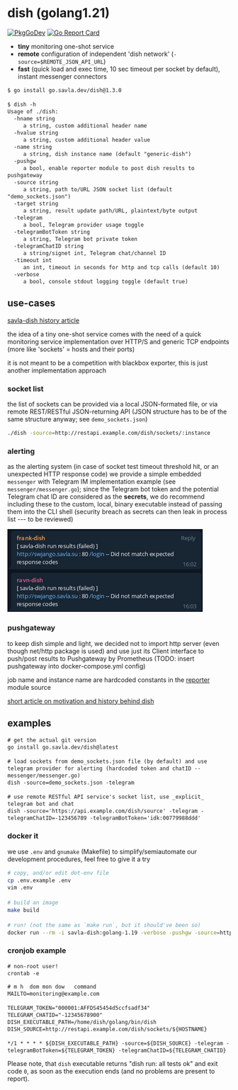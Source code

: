 # dish (golang1.21)

[![PkgGoDev](https://pkg.go.dev/badge/github.com/savla-dev/savla-dish)](https://pkg.go.dev/github.com/savla-dev/savla-dish)
[![Go Report Card](http://goreportcard.com/badge/github.com/savla-dev/savla-dish)](https://goreportcard.com/report/github.com/savla-dev/savla-dish)

+ __tiny__ monitoring one-shot service
+ __remote__ configuration of independent 'dish network' (`-source=$REMOTE_JSON_API_URL`)
+ __fast__ (quick load and exec time, 10 sec timeout per socket by default), instant messenger connectors

```shell
$ go install go.savla.dev/dish@1.3.0

$ dish -h
Usage of ./dish:
  -hname string
     a string, custom additional header name
  -hvalue string
     a string, custom additional header value
  -name string
     a string, dish instance name (default "generic-dish")
  -pushgw
     a bool, enable reporter module to post dish results to pushgateway
  -source string
     a string, path to/URL JSON socket list (default "demo_sockets.json")
  -target string
     a string, result update path/URL, plaintext/byte output
  -telegram
     a bool, Telegram provider usage toggle
  -telegramBotToken string
     a string, Telegram bot private token
  -telegramChatID string
     a string/signet int, Telegram chat/channel ID
  -timeout int
     an int, timeout in seconds for http and tcp calls (default 10)
  -verbose
     a bool, console stdout logging toggle (default true)
```

## use-cases

[savla-dish history article](https://krusty.space/projects/savla-dish/)

the idea of a tiny one-shot service comes with the need of a quick monitoring service implementation over HTTP/S and generic TCP endpoints (more like 'sockets' = hosts and their ports)

it is not meant to be a competition with blackbox exporter, this is just another implementation approach

### socket list

the list of sockets can be provided via a local JSON-formated file, or via remote REST/RESTful JSON-returning API (JSON structure has to be of the same structure anyway; see `demo_sockets.json`)

```bash
./dish -source=http://restapi.example.com/dish/sockets/:instance
```

### alerting

as the alerting system (in case of socket test timeout threshold hit, or an unexpected HTTP response code) we provide a simple embedded `messenger` with Telegram IM implementation example (see `messenger/messenger.go`); since the Telegram bot token and the potential Telegram chat ID are considered as the __secrets__, we do recommend including these to the custom, local, binary executable instead of passing them into the CLI shell (security breach as secrets can then leak in process list --- to be reviewed)

![telegram-alerting](/.github/savla-dish-telegram.png)

### pushgateway

to keep dish simple and light, we decided not to import http server (even though net/http package is used) and use just its Client interface to push/post results to Pushgateway by Prometheus (TODO: insert pushgateway into docker-compose.yml config)

job name and instance name are hardcoded constants in the [reporter](/reporter/reporter.go) module source

[short article on motivation and history behind dish](https://krusty.space/projects/savla-dish/)

## examples

```shell
# get the actual git version
go install go.savla.dev/dish@latest

# load sockets from demo_sockets.json file (by default) and use telegram provider for alerting (hardcoded token and chatID -- messenger/messenger.go)
dish -source=demo_sockets.json -telegram

# use remote RESTful API service's socket list, use _explicit_ telegram bot and chat
dish -source='https://api.example.com/dish/source' -telegram -telegramChatID=-123456789 -telegramBotToken='idk:00779988ddd'
```

### docker it

we use `.env` and `gnumake` (Makefile) to simplify/semiautomate our development procedures, feel free to give it a try

```bash
# copy, and/or edit dot-env file
cp .env.example .env
vim .env

# build an image
make build

# run! (not the same as `make run`, but it should've been so)
docker run --rm -i savla-dish:golang-1.19 -verbose -pushgw -source=http://[...] -target=http://pushgateway.example.com
```

### cronjob example

```shell
# non-root user!
crontab -e
```

```shell
# m h  dom mon dow   command
MAILTO=monitoring@example.com

TELEGRAM_TOKEN="000001:AFFDS45454d5ccfsadf34" 
TELEGRAM_CHATID="-12345678900"
DISH_EXECUTABLE_PATH=/home/dish/golang/bin/dish
DISH_SOURCE=http://restapi.example.com/dish/sockets/${HOSTNAME}

*/1 * * * * ${DISH_EXECUTABLE_PATH} -source=${DISH_SOURCE} -telegram -telegramBotToken=${TELEGRAM_TOKEN} -telegramChatID=${TELEGRAM_CHATID}
```

Please note, that `dish` executable returns "dish run: all tests ok" and exit code `0`, as soon as the execution ends (and no problems are present to report).
